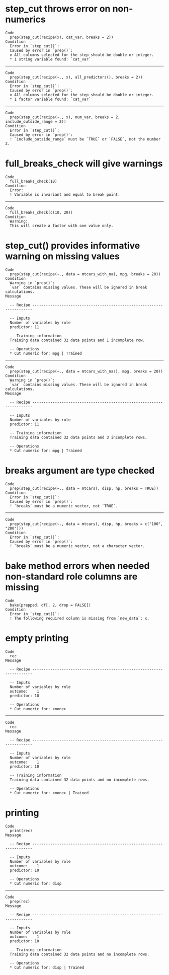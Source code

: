 # step_cut throws error on non-numerics

    Code
      prep(step_cut(recipe(x), cat_var, breaks = 2))
    Condition
      Error in `step_cut()`:
      Caused by error in `prep()`:
      x All columns selected for the step should be double or integer.
      * 1 string variable found: `cat_var`

---

    Code
      prep(step_cut(recipe(~., x), all_predictors(), breaks = 2))
    Condition
      Error in `step_cut()`:
      Caused by error in `prep()`:
      x All columns selected for the step should be double or integer.
      * 1 factor variable found: `cat_var`

---

    Code
      prep(step_cut(recipe(~., x), num_var, breaks = 2, include_outside_range = 2))
    Condition
      Error in `step_cut()`:
      Caused by error in `prep()`:
      ! `include_outside_range` must be `TRUE` or `FALSE`, not the number 2.

# full_breaks_check will give warnings

    Code
      full_breaks_check(10)
    Condition
      Error:
      ! Variable is invariant and equal to break point.

---

    Code
      full_breaks_check(c(10, 20))
    Condition
      Warning:
      This will create a factor with one value only.

# step_cut() provides informative warning on missing values

    Code
      prep(step_cut(recipe(~., data = mtcars_with_na), mpg, breaks = 20))
    Condition
      Warning in `prep()`:
      `var` contains missing values. These will be ignored in break calculations.
    Message
      
      -- Recipe ----------------------------------------------------------------------
      
      -- Inputs 
      Number of variables by role
      predictor: 11
      
      -- Training information 
      Training data contained 32 data points and 1 incomplete row.
      
      -- Operations 
      * Cut numeric for: mpg | Trained

---

    Code
      prep(step_cut(recipe(~., data = mtcars_with_nas), mpg, breaks = 20))
    Condition
      Warning in `prep()`:
      `var` contains missing values. These will be ignored in break calculations.
    Message
      
      -- Recipe ----------------------------------------------------------------------
      
      -- Inputs 
      Number of variables by role
      predictor: 11
      
      -- Training information 
      Training data contained 32 data points and 3 incomplete rows.
      
      -- Operations 
      * Cut numeric for: mpg | Trained

# breaks argument are type checked

    Code
      prep(step_cut(recipe(~., data = mtcars), disp, hp, breaks = TRUE))
    Condition
      Error in `step_cut()`:
      Caused by error in `prep()`:
      ! `breaks` must be a numeric vector, not `TRUE`.

---

    Code
      prep(step_cut(recipe(~., data = mtcars), disp, hp, breaks = c("100", "200")))
    Condition
      Error in `step_cut()`:
      Caused by error in `prep()`:
      ! `breaks` must be a numeric vector, not a character vector.

# bake method errors when needed non-standard role columns are missing

    Code
      bake(prepped, df[, 2, drop = FALSE])
    Condition
      Error in `step_cut()`:
      ! The following required column is missing from `new_data`: x.

# empty printing

    Code
      rec
    Message
      
      -- Recipe ----------------------------------------------------------------------
      
      -- Inputs 
      Number of variables by role
      outcome:    1
      predictor: 10
      
      -- Operations 
      * Cut numeric for: <none>

---

    Code
      rec
    Message
      
      -- Recipe ----------------------------------------------------------------------
      
      -- Inputs 
      Number of variables by role
      outcome:    1
      predictor: 10
      
      -- Training information 
      Training data contained 32 data points and no incomplete rows.
      
      -- Operations 
      * Cut numeric for: <none> | Trained

# printing

    Code
      print(rec)
    Message
      
      -- Recipe ----------------------------------------------------------------------
      
      -- Inputs 
      Number of variables by role
      outcome:    1
      predictor: 10
      
      -- Operations 
      * Cut numeric for: disp

---

    Code
      prep(rec)
    Message
      
      -- Recipe ----------------------------------------------------------------------
      
      -- Inputs 
      Number of variables by role
      outcome:    1
      predictor: 10
      
      -- Training information 
      Training data contained 32 data points and no incomplete rows.
      
      -- Operations 
      * Cut numeric for: disp | Trained

